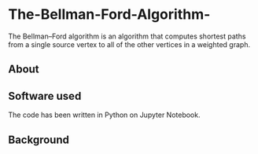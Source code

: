 # The-Bellman-Ford-Algorithm-
The Bellman–Ford algorithm is an algorithm that computes shortest paths from a single source vertex to all of the other vertices in a weighted graph.

## About

## Software used
The code has been written in Python on Jupyter Notebook. 

## Background
